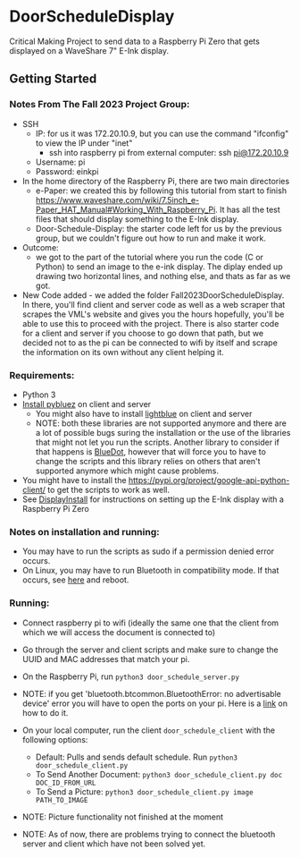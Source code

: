 # DoorScheduleDisplay

Critical Making Project to send data to a Raspberry Pi Zero that gets displayed on a WaveShare 7" E-Ink display. 

## Getting Started

### Notes From The Fall 2023 Project Group: 
* SSH
    - IP: for us it was 172.20.10.9, but you can use the command "ifconfig" to view the IP under "inet"
      - ssh into raspberry pi from external computer: ssh pi@172.20.10.9
    - Username: pi
    - Password: einkpi
* In the home directory of the Raspberry Pi, there are two main directories
    - e-Paper: we created this by following this tutorial from start to finish https://www.waveshare.com/wiki/7.5inch_e-Paper_HAT_Manual#Working_With_Raspberry_Pi. It has all the test files that should display               something to the E-Ink display.
    - Door-Schedule-Display: the starter code left for us by the previous group, but we couldn't figure out how to run and make it work.
 * Outcome:
    - we got to the part of the tutorial where you run the code (C or Python) to send an image to the e-ink display. The diplay ended up drawing two horizontal lines, and nothing else, and thats as far as we got.
* New Code added
      - we added the folder Fall2023DoorScheduleDisplay. In there, you'll find client and server code as well as a web scraper that scrapes the VML's website and gives you the hours hopefully, you'll be able to use             this to proceed with the project. There is also starter code for a client and server if you choose to go down that path, but we decided not to as the pi can be connected to wifi by itself and scrape the                information on its own without any client helping it.


### Requirements: 

- Python 3 
- [Install pybluez](https://github.com/pybluez/pybluez/blob/master/docs/install.rst) on client and server
    - You might also have to install [lightblue](https://pypi.org/project/python-lightblue/) on client and server
    - NOTE: both these libraries are not supported anymore and there are a lot of possible bugs suring the installation or the use of the libraries that might not let you run the scripts. Another library to consider if that happens is [BlueDot](https://bluedot.readthedocs.io/en/latest/gettingstarted.html), however that will force you to have to change the scripts and this library relies on others that aren't supported anymore which might cause problems.
- You might have to install the https://pypi.org/project/google-api-python-client/ to get the scripts to work as well.
- See [DisplayInstall](DisplayInstall.md) for instructions on setting up the E-Ink display with a Raspberry Pi Zero

### Notes on installation and running: 
- You may have to run the scripts as sudo if a permission denied error occurs.
- On Linux, you may have to run Bluetooth in compatibility mode. If that occurs, see [here](https://stackoverflow.com/questions/36675931/bluetooth-btcommon-bluetootherror-2-no-such-file-or-directory/46810116) and reboot.

### Running: 
* Connect raspberry pi to wifi (ideally the same one that the client from which we will access the document is connected to)
* Go through the server and client scripts and make sure to change the UUID and MAC addresses that match your pi.
* On the Raspberry Pi, run `python3 door_schedule_server.py`
* NOTE: if you get 'bluetooth.btcommon.BluetoothError: no advertisable device' error you will have to open the ports on your pi. Here is a [link](https://www.youtube.com/watch?v=vpyQooUksBk) on how to do it.
* On your local computer, run the client `door_schedule_client` with the following options:
    - Default: Pulls and sends default schedule. Run `python3 door_schedule_client.py`
    - To Send Another Document: `python3 door_schedule_client.py doc DOC_ID_FROM_URL`
    - To Send a Picture: `python3 door_schedule_client.py image PATH_TO_IMAGE`

* NOTE: Picture functionality not finished at the moment
* NOTE: As of now, there are problems trying to connect the bluetooth server and client which have not been solved yet.

